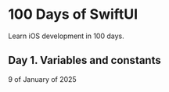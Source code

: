 # 100 Days of SwiftUI

Learn iOS development in 100 days.

## Day 1. Variables and constants

9 of January of 2025




